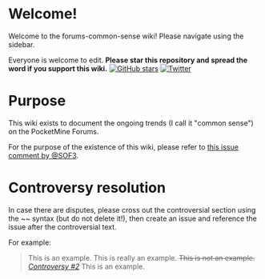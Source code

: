 Welcome!
===
Welcome to the forums-common-sense wiki! Please navigate using the sidebar.

Everyone is welcome to edit. **Please star this repository and spread the word if you support this wiki.** [![GitHub stars](https://img.shields.io/github/stars/SOF3/forums-common-sense.svg?style=plastic)](https://github.com/SOF3/forums-common-sense/stargazers) [![Twitter](https://img.shields.io/twitter/url/https/github.com/SOF3/forums-common-sense.svg?style=social)](https://twitter.com/intent/tweet?text=PocketMine+Forums+common+sense+wiki%3A+Get+our+common+sense+documented+and+get+rid+of+unnecessary+arguments!&url=https%3A%2F%2Fgithub.com%2FSOF3%2Fforums-common-sense%2Fwiki)

Purpose
===
This wiki exists to document the ongoing trends (I call it "common sense") on the PocketMine Forums.

For the purpose of the existence of this wiki, please refer to [this issue comment by @SOF3](https://github.com/SOF3/forums-common-sense/issues/4#issuecomment-238084970).

Controversy resolution
===
In case there are disputes, please cross out the controversial section using the \~\~ syntax (but do not delete it!), then create an issue and reference the issue after the controversial text.

For example:
> This is an example. This is really an example. ~~This is not an example.~~ [_Controversy #2_](../issues/2) This is an example.
